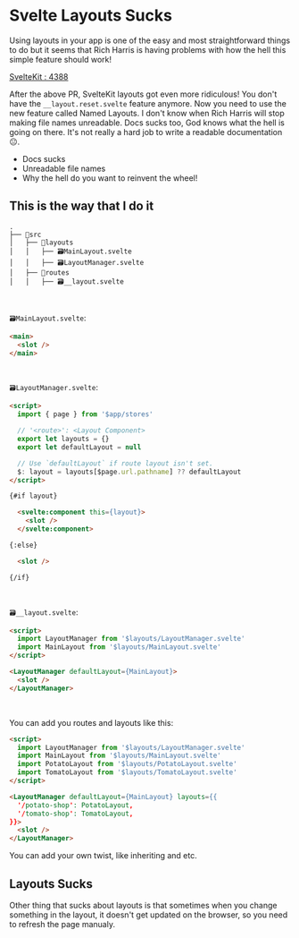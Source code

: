 # Svelte Layouts Sucks

Using layouts in your app is one of the easy and most straightforward things to do but it seems that Rich Harris is having problems with how the hell this simple feature should work!

[SvelteKit : 4388](https://github.com/sveltejs/kit/pull/4388)

After the above PR, SvelteKit layouts got even more ridiculous! You don't have the `__layout.reset.svelte` feature anymore. Now you need to use the new feature called Named Layouts. I don't know when Rich Harris will stop making file names unreadable. Docs sucks too, God knows what the hell is going on there. It's not really a hard job to write a readable documentation😐.

- Docs sucks
- Unreadable file names
- Why the hell do you want to reinvent the wheel!

## This is the way that I do it

```
.
├── 📂src
│   ├── 📂layouts
│   │   ├── 🗃️MainLayout.svelte
│   │   ├── 🗃️LayoutManager.svelte
│   ├── 📂routes
│   │   ├── 🗃️__layout.svelte
```

<br>

`🗃️MainLayout.svelte`:

```HTML
<main>
  <slot />
</main>
```

<br>

`🗃️LayoutManager.svelte`:

```HTML
<script>
  import { page } from '$app/stores'

  // '<route>': <Layout Component>
  export let layouts = {}
  export let defaultLayout = null

  // Use `defaultLayout` if route layout isn't set.
  $: layout = layouts[$page.url.pathname] ?? defaultLayout
</script>

{#if layout}

  <svelte:component this={layout}>
    <slot />
  </svelte:component>

{:else}

  <slot />

{/if}
```

<br>

`🗃️__layout.svelte`:

```HTML
<script>
  import LayoutManager from '$layouts/LayoutManager.svelte'
  import MainLayout from '$layouts/MainLayout.svelte'
</script>

<LayoutManager defaultLayout={MainLayout}>
  <slot />
</LayoutManager>
```

<br>

You can add you routes and layouts like this:

```HTML
<script>
  import LayoutManager from '$layouts/LayoutManager.svelte'
  import MainLayout from '$layouts/MainLayout.svelte'
  import PotatoLayout from '$layouts/PotatoLayout.svelte'
  import TomatoLayout from '$layouts/TomatoLayout.svelte'
</script>

<LayoutManager defaultLayout={MainLayout} layouts={{
  '/potato-shop': PotatoLayout,
  '/tomato-shop': TomatoLayout,
}}>
  <slot />
</LayoutManager>
```

You can add your own twist, like inheriting and etc.

## Layouts Sucks

Other thing that sucks about layouts is that sometimes when you change something in the layout, it doesn't get updated on the browser, so you need to refresh the page manualy.
